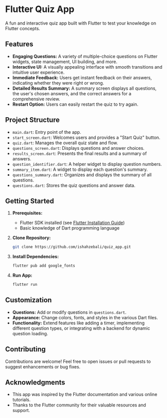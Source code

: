 # Flutter Quiz App

A fun and interactive quiz app built with Flutter to test your knowledge on Flutter concepts.

## Features

- **Engaging Questions:** A variety of multiple-choice questions on Flutter widgets, state management, UI building, and more.
- **Interactive UI:** A visually appealing interface with smooth transitions and intuitive user experience.
- **Immediate Feedback:** Users get instant feedback on their answers, indicating whether they were right or wrong.
- **Detailed Results Summary:** A summary screen displays all questions, the user's chosen answers, and the correct answers for a comprehensive review.
- **Restart Option:** Users can easily restart the quiz to try again.

## Project Structure

- `main.dart`: Entry point of the app.
- `start_screen.dart`: Welcomes users and provides a "Start Quiz" button.
- `quiz.dart`: Manages the overall quiz state and flow.
- `questions_screen.dart`: Displays questions and answer choices.
- `results_screen.dart`: Presents the final results and a summary of answers.
- `question_identifier.dart`: A helper widget to display question numbers.
- `summary_item.dart`: A widget to display each question's summary.
- `questions_summary.dart`: Organizes and displays the summary of all questions.
- `questions.dart`: Stores the quiz questions and answer data.

## Getting Started

1. **Prerequisites:**
   - Flutter SDK installed (see [Flutter Installation Guide](https://docs.flutter.dev/get-started/install))
   - Basic knowledge of Dart programming language

2. **Clone Repository:**

   ```bash
   git clone https://github.com/ishahzebali/quiz_app.git
   ```

3. **Install Dependencies:**

   ```bash
   flutter pub add google_fonts
   ```

4. **Run App:**

   ```bash
   flutter run
   ```

## Customization

- **Questions:** Add or modify questions in `questions.dart`.
- **Appearance:** Change colors, fonts, and styles in the various Dart files.
- **Functionality:** Extend features like adding a timer, implementing different question types, or integrating with a backend for dynamic question loading.

## Contributing

Contributions are welcome! Feel free to open issues or pull requests to suggest enhancements or bug fixes.

## Acknowledgments

- This app was inspired by the Flutter documentation and various online tutorials.
- Thanks to the Flutter community for their valuable resources and support.
